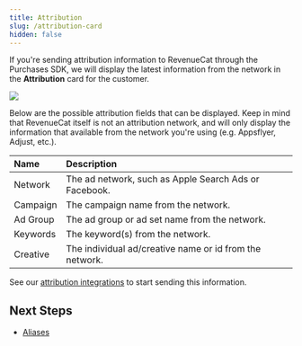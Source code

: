 ```yaml
---
title: Attribution
slug: /attribution-card
hidden: false
---
```


If you're sending attribution information to RevenueCat through the Purchases SDK, we will display the latest information from the network in the **Attribution** card for the customer.

![](https://files.readme.io/818535d-app.revenuecat.com_customers_aec1bada_15343510_5.png)

Below are the possible attribution fields that can be displayed. Keep in mind that RevenueCat itself is not an attribution network, and will only display the information that available from the network you're using (e.g. Appsflyer, Adjust, etc.).

| Name     | Description                                             |
| :------- | :------------------------------------------------------ |
| Network  | The ad network, such as Apple Search Ads or Facebook.   |
| Campaign | The campaign name from the network.                     |
| Ad Group | The ad group or ad set name from the network.           |
| Keywords | The keyword(s) from the network.                        |
| Creative | The individual ad/creative name or id from the network. |

See our [attribution integrations](/integrations/attribution) to start sending this information.

## Next Steps

- [Aliases ](/dashboard-and-metrics/customers-group/aliases-card)
